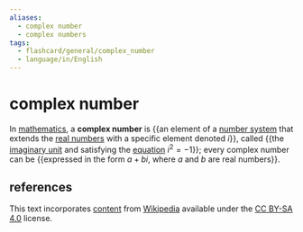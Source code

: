 ```yaml
---
aliases:
  - complex number
  - complex numbers
tags:
  - flashcard/general/complex_number
  - language/in/English
---
```


# complex number

In [mathematics](mathematics.md), a __complex number__ is {{an element of a [number system](number.md#classification) that extends the [real numbers](real%20number.md) with a specific element denoted _i_}}, called {{the [imaginary unit](imaginary%20unit.md) and satisfying the [equation](equation.md) $i^2 = -1$}}; every complex number can be {{expressed in the form $a + bi$, where _a_ and _b_ are real numbers}}. <!--SR:!2024-08-12,16,290!2024-08-13,17,290!2024-08-06,10,270-->

## references

This text incorporates [content](https://en.wikipedia.org/wiki/complex_number) from [Wikipedia](Wikipedia.md) available under the [CC BY-SA 4.0](https://creativecommons.org/licenses/by-sa/4.0/) license.
